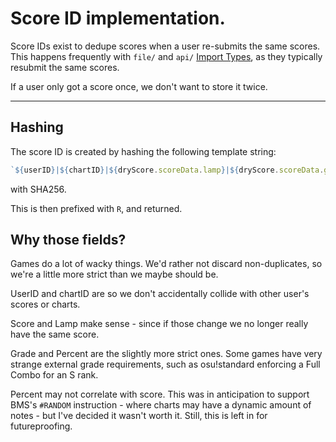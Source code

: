 # Score ID implementation.

Score IDs exist to dedupe scores when a user re-submits
the same scores. This happens frequently with `file/`
and `api/` [Import Types](../import/import-types.md),
as they typically resubmit the same scores.

If a user only got a score once, we don't want to store
it twice.

*****

## Hashing

The score ID is created by hashing the following template string:

```ts
`${userID}|${chartID}|${dryScore.scoreData.lamp}|${dryScore.scoreData.grade}|${dryScore.scoreData.score}|${dryScore.scoreData.percent}`
```

with SHA256.

This is then prefixed with `R`, and returned.

## Why those fields?

Games do a lot of wacky things. We'd rather not discard
non-duplicates, so we're a little more strict than we
maybe should be.

UserID and chartID are so we don't accidentally collide
with other user's scores or charts.

Score and Lamp make sense - since if those change we no
longer really have the same score.

Grade and Percent are the slightly more strict ones. Some
games have very strange external grade requirements, such
as osu!standard enforcing a Full Combo for an S rank.

Percent may not correlate with score. This was in anticipation
to support BMS's `#RANDOM` instruction - where charts may
have a dynamic amount of notes - but I've decided it
wasn't worth it. Still, this is left in for futureproofing.
